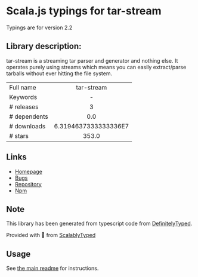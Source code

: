 
# Scala.js typings for tar-stream

Typings are for version 2.2

## Library description:
tar-stream is a streaming tar parser and generator and nothing else. It operates purely using streams which means you can easily extract/parse tarballs without ever hitting the file system.

|                    |                 |
| ------------------ | :-------------: |
| Full name          | tar-stream |
| Keywords           | - |
| # releases         | 3 |
| # dependents       | 0.0 |
| # downloads        | 6.3194637333333336E7 |
| # stars            | 353.0 |

## Links
- [Homepage](https://github.com/mafintosh/tar-stream)
- [Bugs](https://github.com/mafintosh/tar-stream/issues)
- [Repository](https://github.com/mafintosh/tar-stream)
- [Npm](https://www.npmjs.com/package/tar-stream)
    


## Note
This library has been generated from typescript code from [DefinitelyTyped](https://definitelytyped.org).

Provided with :purple_heart: from [ScalablyTyped](https://github.com/oyvindberg/ScalablyTyped)

## Usage
See [the main readme](../../readme.md) for instructions.


